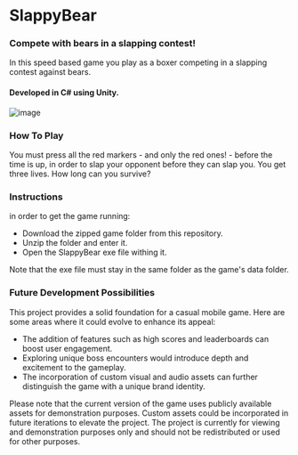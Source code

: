 # SlappyBear
### Compete with bears in a slapping contest!
In this speed based game you play as a boxer competing in a slapping contest against bears.
#### Developed in C# using Unity.

![image](https://github.com/MuliMaor/SlappyBear/assets/99132799/1e8b573c-b10b-45ae-b173-6387229c97e2)
### How To Play
You must press all the red markers - and only the red ones! - before the time is up, in order to slap your opponent before they can slap you.
You get three lives. How long can you survive?
### Instructions
in order to get the game running:
* Download the zipped game folder from this repository.
* Unzip the folder and enter it.
* Open the SlappyBear exe file withing it.

Note that the exe file must stay in the same folder as the game's data folder.
### Future Development Possibilities
This project provides a solid foundation for a casual mobile game. Here are some areas where it could evolve to enhance its appeal:

* The addition of features such as high scores and leaderboards can boost user engagement.
* Exploring unique boss encounters would introduce depth and excitement to the gameplay.
* The incorporation of custom visual and audio assets can further distinguish the game with a unique brand identity.
  
Please note that the current version of the game uses publicly available assets for demonstration purposes. Custom assets could be incorporated in future iterations to elevate the project.
The project is currently for viewing and demonstration purposes only and should not be redistributed or used for other purposes.

